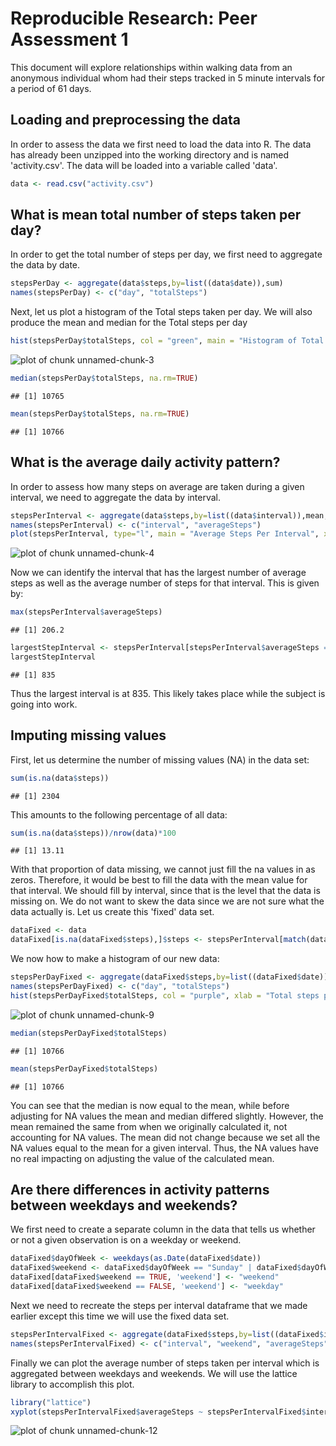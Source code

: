 # Reproducible Research: Peer Assessment 1
This document will explore relationships within walking data from an anonymous individual whom had their steps tracked in 5 minute intervals for a period of 61 days.

## Loading and preprocessing the data
In order to assess the data we first need to load the data into R.  The data has already been unzipped into the working directory and is named 'activity.csv'.  The data will be loaded into a variable called 'data'.


```r
data <- read.csv("activity.csv")
```


## What is mean total number of steps taken per day?
In order to get the total number of steps per day, we first need to aggregate the data by date.

```r
stepsPerDay <- aggregate(data$steps,by=list((data$date)),sum)
names(stepsPerDay) <- c("day", "totalSteps")
```

Next, let us plot a histogram of the Total steps taken per day.  We will also produce the mean and median for the Total steps per day


```r
hist(stepsPerDay$totalSteps, col = "green", main = "Histogram of Total Steps Taken per Day", xlab = "Total steps per day", ylab = "Frequency of Total Steps")
```

![plot of chunk unnamed-chunk-3](figure/unnamed-chunk-3.png) 

```r
median(stepsPerDay$totalSteps, na.rm=TRUE)
```

```
## [1] 10765
```

```r
mean(stepsPerDay$totalSteps, na.rm=TRUE)
```

```
## [1] 10766
```

## What is the average daily activity pattern?
In order to assess how many steps on average are taken during a given interval, we need to aggregate the data by interval.  


```r
stepsPerInterval <- aggregate(data$steps,by=list((data$interval)),mean, na.rm=TRUE)
names(stepsPerInterval) <- c("interval", "averageSteps")
plot(stepsPerInterval, type="l", main = "Average Steps Per Interval", xlab="Interval", ylab="Average Steps")
```

![plot of chunk unnamed-chunk-4](figure/unnamed-chunk-4.png) 

Now we can identify the interval that has the largest number of average steps as well as the average number of steps for that interval.  This is given by:


```r
max(stepsPerInterval$averageSteps)
```

```
## [1] 206.2
```

```r
largestStepInterval <- stepsPerInterval[stepsPerInterval$averageSteps == max(stepsPerInterval$averageSteps),1]
largestStepInterval
```

```
## [1] 835
```
Thus the largest interval is at 835.  This likely takes place while the subject is going into work.

## Imputing missing values
First, let us determine the number of missing values (NA) in the data set:

```r
sum(is.na(data$steps))
```

```
## [1] 2304
```

This amounts to the following percentage of all data:

```r
sum(is.na(data$steps))/nrow(data)*100
```

```
## [1] 13.11
```

With that proportion of data missing, we cannot just fill the na values in as zeros.  Therefore, it would be best to fill the data with the mean value for that interval.  We should fill by interval, since that is the level that the data is missing on.  We do not want to skew the data since we are not sure what the data actually is.  Let us create this 'fixed' data set.


```r
dataFixed <- data
dataFixed[is.na(dataFixed$steps),]$steps <- stepsPerInterval[match(dataFixed[is.na(dataFixed$steps),]$interval, stepsPerInterval$interval), ]$averageSteps
```

We now how to make a histogram of our new data:


```r
stepsPerDayFixed <- aggregate(dataFixed$steps,by=list((dataFixed$date)),sum)
names(stepsPerDayFixed) <- c("day", "totalSteps")
hist(stepsPerDayFixed$totalSteps, col = "purple", xlab = "Total steps per day", ylab = "Frequency of days for total steps", main = "Histogram of Total Steps per day with NA replacement" )
```

![plot of chunk unnamed-chunk-9](figure/unnamed-chunk-9.png) 

```r
median(stepsPerDayFixed$totalSteps)
```

```
## [1] 10766
```

```r
mean(stepsPerDayFixed$totalSteps)
```

```
## [1] 10766
```

You can see that the median is now equal to the mean, while before adjusting for NA values the mean and median differed slightly. However, the mean remained the same from when we originally calculated it, not accounting for NA values.  The mean did not change because we set all the NA values equal to the mean for a given interval.  Thus, the NA values have no real impacting on adjusting the value of the calculated mean. 

## Are there differences in activity patterns between weekdays and weekends?
We first need to create a separate column in the data that tells us whether or not a given observation is on a weekday or weekend.

```r
dataFixed$dayOfWeek <- weekdays(as.Date(dataFixed$date))
dataFixed$weekend <- dataFixed$dayOfWeek == "Sunday" | dataFixed$dayOfWeek == "Saturday"
dataFixed[dataFixed$weekend == TRUE, 'weekend'] <- "weekend"
dataFixed[dataFixed$weekend == FALSE, 'weekend'] <- "weekday"
```

Next we need to recreate the steps per interval dataframe that we made earlier except this time we will use the fixed data set.


```r
stepsPerIntervalFixed <- aggregate(dataFixed$steps,by=list((dataFixed$interval), (dataFixed$weekend)),mean, na.rm=TRUE)
names(stepsPerIntervalFixed) <- c("interval", "weekend", "averageSteps")
```


Finally we can plot the average number of steps taken per interval which is aggregated between weekdays and weekends. We will use the lattice library to accomplish this plot.

```r
library("lattice")
xyplot(stepsPerIntervalFixed$averageSteps ~ stepsPerIntervalFixed$interval | stepsPerIntervalFixed$weekend, data, type="l", layout = c(1,2), xlab = "Interval", ylab = "Number of steps")
```

![plot of chunk unnamed-chunk-12](figure/unnamed-chunk-12.png) 

